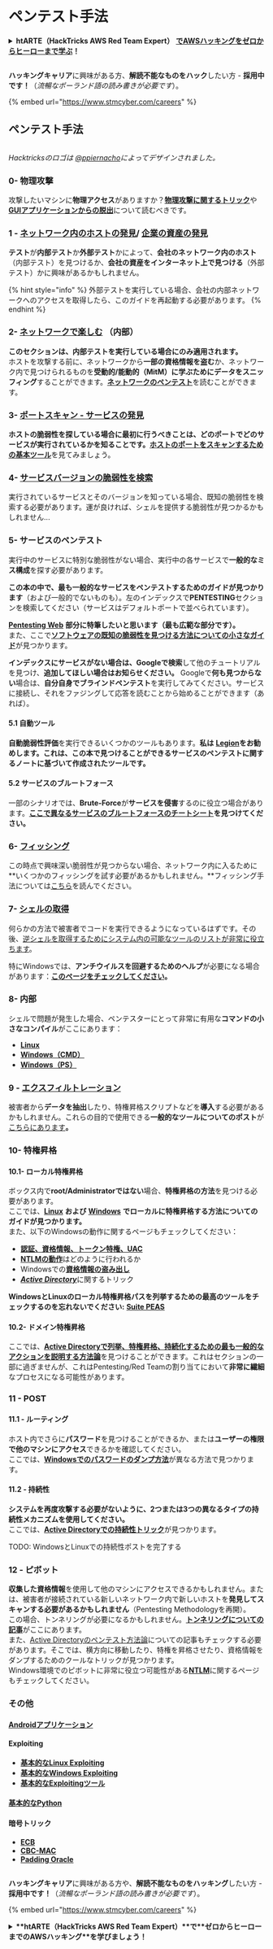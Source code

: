 # ペンテスト手法

<details>

<summary><strong>htARTE（HackTricks AWS Red Team Expert）</strong> <a href="https://training.hacktricks.xyz/courses/arte"><strong>でAWSハッキングをゼロからヒーローまで学ぶ</strong></a><strong>！</strong></summary>

HackTricksをサポートする他の方法：

- **HackTricksで企業を宣伝**したいか、**HackTricksをPDFでダウンロード**したい場合は、[**SUBSCRIPTION PLANS**](https://github.com/sponsors/carlospolop)をチェックしてください！
- [**公式PEASS＆HackTricksスワッグ**](https://peass.creator-spring.com)を入手する
- [**The PEASS Family**](https://opensea.io/collection/the-peass-family)を発見し、独占的な[**NFTs**](https://opensea.io/collection/the-peass-family)のコレクションを見つける
- **💬 [Discordグループ](https://discord.gg/hRep4RUj7f)**に参加するか、[telegramグループ](https://t.me/peass)に参加するか、**Twitter** 🐦 [**@hacktricks\_live**](https://twitter.com/hacktricks\_live)**をフォロー**する。
- **ハッキングトリックを共有するために、**[**HackTricks**](https://github.com/carlospolop/hacktricks)と[**HackTricks Cloud**](https://github.com/carlospolop/hacktricks-cloud)のGitHubリポジトリにPRを提出してください。

</details>

<figure><img src="../.gitbook/assets/image (1) (1) (1).png" alt=""><figcaption></figcaption></figure>

**ハッキングキャリア**に興味がある方、**解読不能なものをハック**したい方 - **採用中です！**（_流暢なポーランド語の読み書きが必要です_）。

{% embed url="https://www.stmcyber.com/careers" %}

## ペンテスト手法

<figure><img src="../.gitbook/assets/HACKTRICKS-logo.svg" alt=""><figcaption></figcaption></figure>

_Hacktricksのロゴは_ [_@ppiernacho_](https://www.instagram.com/ppieranacho/)_によってデザインされました。_

### 0- 物理攻撃

攻撃したいマシンに**物理アクセス**がありますか？[**物理攻撃に関するトリック**](../hardware-physical-access/physical-attacks.md)や[**GUIアプリケーションからの脱出**](../hardware-physical-access/escaping-from-gui-applications.md)について読むべきです。

### 1 - [ネットワーク内のホストの発見](pentesting-network/#discovering-hosts)/ [企業の資産の発見](external-recon-methodology/)

**テスト**が**内部テスト**か**外部テスト**かによって、**会社のネットワーク内のホスト**（内部テスト）を見つけるか、**会社の資産をインターネット上で見つける**（外部テスト）かに興味があるかもしれません。

{% hint style="info" %}
外部テストを実行している場合、会社の内部ネットワークへのアクセスを取得したら、このガイドを再起動する必要があります。
{% endhint %}

### **2-** [**ネットワークで楽しむ**](pentesting-network/) **（内部）**

**このセクションは、内部テストを実行している場合にのみ適用されます。**\
ホストを攻撃する前に、ネットワークから**一部の資格情報を盗む**か、ネットワーク内で見つけられるものを**受動的/能動的（MitM）に学ぶためにデータをスニッフィング**することができます。[**ネットワークのペンテスト**](pentesting-network/#sniffing)を読むことができます。

### 3- [ポートスキャン - サービスの発見](pentesting-network/#scanning-hosts)

**ホストの脆弱性を探している場合に最初に行うべきことは、どのポートでどのサービスが実行されているかを知ることです。**[**ホストのポートをスキャンするための基本ツール**](pentesting-network/#scanning-hosts)を見てみましょう。

### **4-** [サービスバージョンの脆弱性を検索](search-exploits.md)

実行されているサービスとそのバージョンを知っている場合、既知の脆弱性を検索する必要があります。運が良ければ、シェルを提供する脆弱性が見つかるかもしれません...

### **5-** サービスのペンテスト

実行中のサービスに特別な脆弱性がない場合、実行中の各サービスで**一般的なミス構成**を探す必要があります。

**この本の中で、最も一般的なサービスをペンテストするためのガイドが見つかります**（および一般的でないものも）。左のインデックスで**PENTESTING**セクションを検索してください（サービスはデフォルトポートで並べられています）。

[**Pentesting Web**](../network-services-pentesting/pentesting-web/) **部分に特筆したいと思います（最も広範な部分です）。**\
また、ここで[**ソフトウェアの既知の脆弱性を見つける方法についての小さなガイド**](search-exploits.md)が見つかります。

**インデックスにサービスがない場合は、Googleで検索**して他のチュートリアルを見つけ、**追加してほしい場合はお知らせください。** Googleで**何も見つからない**場合は、**自分自身でブラインドペンテスト**を実行してみてください。サービスに接続し、それをファジングして応答を読むことから始めることができます（あれば）。

#### 5.1 自動ツール

**自動脆弱性評価**を実行できるいくつかのツールもあります。**私は** [**Legion**](https://github.com/carlospolop/legion)**をお勧めします。これは、この本で見つけることができるサービスのペンテストに関するノートに基づいて作成されたツールです。**

#### **5.2 サービスのブルートフォース**

一部のシナリオでは、**Brute-Force**が**サービスを侵害**するのに役立つ場合があります。[**ここで異なるサービスのブルートフォースのチートシート**](brute-force.md)**を見つけてください。**

### 6- [フィッシング](phishing-methodology/)

この時点で興味深い脆弱性が見つからない場合、ネットワーク内に入るために**いくつかのフィッシングを試す必要があるかもしれません。**フィッシング手法については[こちら](phishing-methodology/)を読んでください。

### **7-** [**シェルの取得**](shells/)

何らかの方法で被害者でコードを実行できるようになっているはずです。その後、[逆シェルを取得するためにシステム内の可能なツールのリストが非常に役立ちます](shells/)。

特にWindowsでは、**アンチウイルスを回避するためのヘルプ**が必要になる場合があります：[**このページをチェックしてください**](../windows-hardening/av-bypass.md)**。**

### 8- 内部

シェルで問題が発生した場合、ペンテスターにとって非常に有用な**コマンドの小さなコンパイル**がここにあります：

- [**Linux**](../linux-hardening/useful-linux-commands.md)
- [**Windows（CMD）**](../windows-hardening/basic-cmd-for-pentesters.md)
- [**Windows（PS）**](../windows-hardening/basic-powershell-for-pentesters/)

### **9 -** [**エクスフィルトレーション**](exfiltration.md)

被害者から**データを抽出**したり、特権昇格スクリプトなどを**導入**する必要があるかもしれません。これらの目的で使用できる**一般的なツールについてのポスト**が[こちらにあります](exfiltration.md)**。**
### **10- 特権昇格**

#### **10.1- ローカル特権昇格**

ボックス内で**root/Administratorではない**場合、**特権昇格の方法**を見つける必要があります。\
ここでは、[**Linux**](../linux-hardening/privilege-escalation/) **および** [**Windows**](../windows-hardening/windows-local-privilege-escalation/) **でローカルに特権昇格する方法についてのガイドが見つかります。**\
また、以下のWindowsの動作に関するページもチェックしてください：

* [**認証、資格情報、トークン特権、UAC**](../windows-hardening/authentication-credentials-uac-and-efs/)
* [**NTLMの動作**](../windows-hardening/ntlm/)はどのように行われるか
* Windowsでの[**資格情報の盗み出し**](https://github.com/carlospolop/hacktricks/blob/master/generic-methodologies-and-resources/broken-reference/README.md)
* [_**Active Directory**_](../windows-hardening/active-directory-methodology/)に関するトリック

**WindowsとLinuxのローカル特権昇格パスを列挙するための最高のツールをチェックするのを忘れないでください:** [**Suite PEAS**](https://github.com/carlospolop/privilege-escalation-awesome-scripts-suite)

#### **10.2- ドメイン特権昇格**

ここでは、[**Active Directoryで列挙、特権昇格、持続化するための最も一般的なアクションを説明する方法論**](../windows-hardening/active-directory-methodology/)を見つけることができます。これはセクションの一部に過ぎませんが、これはPentesting/Red Teamの割り当てにおいて**非常に繊細**なプロセスになる可能性があります。

### 11 - POST

#### **11**.1 - ルーティング

ホスト内でさらに**パスワード**を見つけることができるか、または**ユーザーの権限で他のマシンにアクセス**できるかを確認してください。\
ここでは、[**Windowsでのパスワードのダンプ方法**](https://github.com/carlospolop/hacktricks/blob/master/generic-methodologies-and-resources/broken-reference/README.md)が異なる方法で見つかります。

#### 11.2 - 持続性

**システムを再度攻撃する必要がないように、2つまたは3つの異なるタイプの持続性メカニズムを使用してください。**\
ここでは、[**Active Directoryでの持続性トリック**](../windows-hardening/active-directory-methodology/#persistence)が見つかります。

TODO: WindowsとLinuxでの持続性ポストを完了する

### 12 - ピボット

**収集した資格情報**を使用して他のマシンにアクセスできるかもしれません。または、被害者が接続されている新しいネットワーク内で新しいホストを**発見してスキャンする必要があるかもしれません**（Pentesting Methodologyを再開）。\
この場合、トンネリングが必要になるかもしれません。[**トンネリングについての記事**](tunneling-and-port-forwarding.md)がここにあります。\
また、[Active Directoryのペンテスト方法論](../windows-hardening/active-directory-methodology/)についての記事もチェックする必要があります。そこでは、横方向に移動したり、特権を昇格させたり、資格情報をダンプするためのクールなトリックが見つかります。\
Windows環境でのピボットに非常に役立つ可能性がある[**NTLM**](../windows-hardening/ntlm/)に関するページもチェックしてください。

### その他

#### [Androidアプリケーション](../mobile-pentesting/android-app-pentesting/)

#### **Exploiting**

* [**基本的なLinux Exploiting**](../binary-exploitation/linux-exploiting-basic-esp.md)
* [**基本的なWindows Exploiting**](../binary-exploitation/windows-exploiting-basic-guide-oscp-lvl.md)
* [**基本的なExploitingツール**](../binary-exploitation/basic-binary-exploitation-methodology/tools/)

#### [**基本的なPython**](python/)

#### **暗号トリック**

* [**ECB**](../crypto-and-stego/electronic-code-book-ecb.md)
* [**CBC-MAC**](../crypto-and-stego/cipher-block-chaining-cbc-mac-priv.md)
* [**Padding Oracle**](../crypto-and-stego/padding-oracle-priv.md)

<figure><img src="../.gitbook/assets/image (1) (1) (1).png" alt=""><figcaption></figcaption></figure>

**ハッキングキャリア**に興味がある方や、**解読不能なものをハッキング**したい方 - **採用中です！**（_流暢なポーランド語の読み書きが必要です_）。

{% embed url="https://www.stmcyber.com/careers" %}

<details>

<summary><strong>**htARTE（HackTricks AWS Red Team Expert）**で**ゼロからヒーローまでのAWSハッキング**を学びましょう！</summary>

HackTricksをサポートする他の方法：

* **HackTricksで企業を宣伝したい**場合や**HackTricksをPDFでダウンロード**したい場合は、[**SUBSCRIPTION PLANS**](https://github.com/sponsors/carlospolop)をチェックしてください！
* [**公式PEASS＆HackTricksグッズ**](https://peass.creator-spring.com)を入手してください
* [**The PEASS Family**](https://opensea.io/collection/the-peass-family)を発見し、独占的な[NFTs](https://opensea.io/collection/the-peass-family)のコレクションを見つけてください
* 💬 [**Discordグループ**](https://discord.gg/hRep4RUj7f)または[**telegramグループ**](https://t.me/peass)に参加するか、**Twitter** 🐦 [**@hacktricks\_live**](https://twitter.com/hacktricks\_live)をフォローしてください。
* **HackTricks**と[**HackTricks Cloud**](https://github.com/carlospolop/hacktricks-cloud)のGitHubリポジトリにPRを提出して、自分のハッキングトリックを共有してください。

</details>
